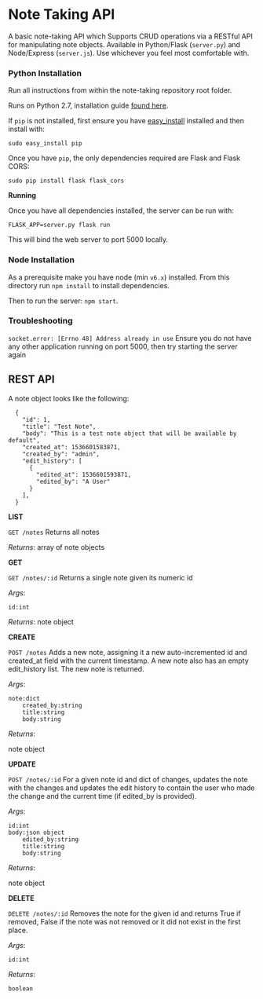 # Note Taking API
A basic note-taking API which Supports CRUD operations via a RESTful API for manipulating note objects. Available in Python/Flask (`server.py`) and Node/Express (`server.js`). Use whichever you feel most comfortable with.

### Python Installation

Run all instructions from within the note-taking repository root folder.

Runs on Python 2.7, installation guide [found here](http://docs.python-guide.org/en/latest/starting/install/osx/#install-osx).

If `pip` is not installed, first ensure you have [easy_install](https://setuptools.readthedocs.io/en/latest/easy_install.html#installing-easy-install) installed and then install with:

```sudo easy_install pip```

Once you have `pip`, the only dependencies required are Flask and Flask CORS:

```sudo pip install flask flask_cors```

**Running**

Once you have all dependencies installed, the server can be run with:

```FLASK_APP=server.py flask run```

This will bind the web server to port 5000 locally.

### Node Installation
As a prerequisite make you have node (min `v6.x`) installed. From this directory run `npm install` to install dependencies.

Then to run the server: `npm start`.

### Troubleshooting

```socket.error: [Errno 48] Address already in use```
Ensure you do not have any other application running on port 5000, then try starting the server again


## REST API

A note object looks like the following:

```
  {
    "id": 1,
    "title": "Test Note",
    "body": "This is a test note object that will be available by default",
    "created_at": 1536601583871,
    "created_by": "admin",
    "edit_history": [
      {
        "edited_at": 1536601593871,
        "edited_by": "A User"
      }
    ],
  }
```

**LIST**

`GET /notes`
Returns all notes

*Returns*:
array of note objects

**GET**

`GET /notes/:id`
Returns a single note given its numeric id

*Args*:

```
id:int
```

*Returns*:
note object

**CREATE**

`POST /notes`
Adds a new note, assigning it a new auto-incremented id and
created\_at field with the current timestamp. A new note also
has an empty edit\_history list. The new note is returned.

*Args*:

```
note:dict
    created_by:string
    title:string
    body:string
```

*Returns*:

note object

**UPDATE**

`POST /notes/:id`
For a given note id and dict of changes, updates the note with the changes
and updates the edit history to contain the user who made the change and the
current time (if edited_by is provided).

*Args*:

```
id:int
body:json object
    edited_by:string
    title:string
    body:string
```

*Returns*:

note object

**DELETE**

`DELETE /notes/:id`
Removes the note for the given id and returns True if removed,
False if the note was not removed or it did not exist in the first place.

*Args*:

```
id:int
```

*Returns*:

```
boolean
```
